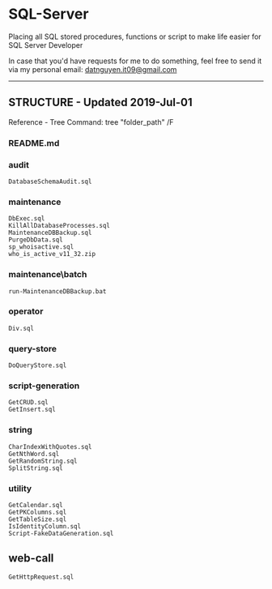 # SQL-Server


Placing all SQL stored procedures, functions or script to make life easier for SQL Server Developer

In case that you'd have requests for me to do something, feel free to send it via my personal email: datnguyen.it09@gmail.com


--------------------------------------------

## STRUCTURE - Updated 2019-Jul-01

Reference - Tree Command: tree "folder_path" /F

### README.md

### audit
    DatabaseSchemaAudit.sql

### maintenance
	DbExec.sql
	KillAllDatabaseProcesses.sql
	MaintenanceDBBackup.sql
	PurgeDbData.sql
	sp_whoisactive.sql
	who_is_active_v11_32.zip
		
###	maintenance\batch
	run-MaintenanceDBBackup.bat

### operator
	Div.sql

### query-store
    DoQueryStore.sql

### script-generation
    GetCRUD.sql
    GetInsert.sql

### string
    CharIndexWithQuotes.sql
    GetNthWord.sql
    GetRandomString.sql
    SplitString.sql

### utility
    GetCalendar.sql
    GetPKColumns.sql
    GetTableSize.sql
    IsIdentityColumn.sql
    Script-FakeDataGeneration.sql

## web-call
	GetHttpRequest.sql
